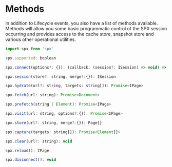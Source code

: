 # Methods

In addition to Lifecycle events, you also have a list of methods available. Methods will allow you some basic programmatic control of the SPX session occurring and provides access to the cache store, snapshot store and various other operational utilities.

```js
import spx from 'spx'

spx.supported: boolean

spx.connect(options?: {}): (callback: (session?: ISession) => void) => void

spx.session(store?: string, merge?:{}): ISession

spx.hydrate(url?: string, targets: string[]): Promise<IPage>

spx.fetch(url: string): Promise<Document>

spx.prefetch(string | Element): Promise<IPage>

spx.visit(url: string, options?:{}): Promise<IPage>

spx.store(url?: string, merge?:{}): Page{}

spx.capture(targets: string[]): Promise<Element[]>

spx.clear(url?: string): void

spx.reload(): IPage

spx.disconnect(): void

```
